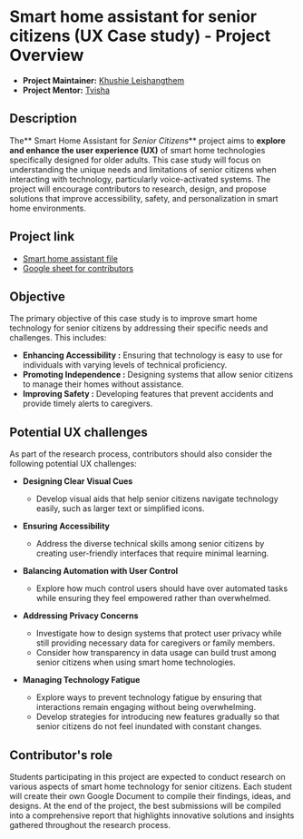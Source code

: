 # Smart home assistant for senior citizens (UX Case study) - Project Overview
- **Project Maintainer:** [Khushie Leishangthem](https://github.com/Khushie134)
- **Project Mentor:** [Tvisha](https://github.com/twix07)

## Description
The** Smart Home Assistant for _Senior Citizens_** project aims to **explore and enhance the user experience (UX)** of smart home technologies specifically designed for older adults. This case study will focus on understanding the unique needs and limitations of senior citizens when interacting with technology, particularly voice-activated systems. The project will encourage contributors to research, design, and propose solutions that improve accessibility, safety, and personalization in smart home environments.

## Project link
- [Smart home assistant file](https://docs.google.com/document/d/1C3tPV-ivGp2A9i4DMkcjMZOxZUI_IFqHtMzxFN8w7t0/edit?usp=sharing)
- [Google sheet for contributors](https://docs.google.com/spreadsheets/d/1zgxXgazd4aG0xCL4S0Wi5MZ7DQkgub_C7MG-XgowAQ8/edit?usp=sharing)

## Objective
The primary objective of this case study is to improve smart home technology for senior citizens by addressing their specific needs and challenges. This includes:

- **Enhancing Accessibility :** Ensuring that technology is easy to use for individuals with varying levels of technical proficiency.
- **Promoting Independence :** Designing systems that allow senior citizens to manage their homes without assistance.
- **Improving Safety :** Developing features that prevent accidents and provide timely alerts to caregivers.

## Potential UX challenges
As part of the research process, contributors should also consider the following potential UX challenges:

- **Designing Clear Visual Cues**
  - Develop visual aids that help senior citizens navigate technology easily, such as larger text or simplified icons.

- **Ensuring Accessibility**
  - Address the diverse technical skills among senior citizens by creating user-friendly interfaces that require minimal learning.

- **Balancing Automation with User Control**
  - Explore how much control users should have over automated tasks while ensuring they feel empowered rather than overwhelmed.

- **Addressing Privacy Concerns**
  - Investigate how to design systems that protect user privacy while still providing necessary data for caregivers or family members.
  - Consider how transparency in data usage can build trust among senior citizens when using smart home technologies.

- **Managing Technology Fatigue**
  - Explore ways to prevent technology fatigue by ensuring that interactions remain engaging without being overwhelming.
  - Develop strategies for introducing new features gradually so that senior citizens do not feel inundated with constant changes.

## Contributor's role
Students participating in this project are expected to conduct research on various aspects of smart home technology for senior citizens. Each student will create their own Google Document to compile their findings, ideas, and designs. At the end of the project, the best submissions will be compiled into a comprehensive report that highlights innovative solutions and insights gathered throughout the research process.
